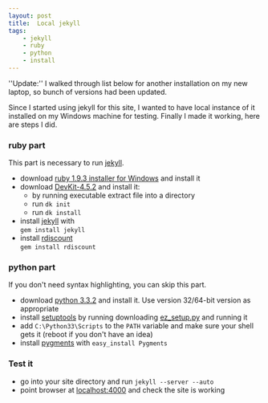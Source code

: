 ```yaml
---
layout: post
title:  Local jekyll
tags:
    - jekyll
    - ruby
    - python
    - install
---
```

''Update:'' I walked through list below for another installation on my new 
laptop, so bunch of versions had been updated. 

Since I started using jekyll for this site, I wanted to have local instance
of it installed on my Windows machine for testing. Finally I made it working,
here are steps I did.

### ruby part

This part is necessary to run [jekyll](http://jekyllrb.com/). 

 - download [ruby 1.9.3 installer for Windows](http://dl.bintray.com/oneclick/rubyinstaller/rubyinstaller-1.9.3-p448.exe?direct) and install it
 - download [DevKit-4.5.2](https://github.com/downloads/oneclick/rubyinstaller/DevKit-tdm-32-4.5.2-20111229-1559-sfx.exe) and install it:
   - by running executable extract file into a directory
   - run `dk init`
   - run `dk install`
 - install [jekyll](http://jekyllrb.com/) with  
   `gem install jekyll`
 - install [rdiscount](https://github.com/rtomayko/rdiscount/)  
   `gem install rdiscount`

### python part

If you don't need syntax highlighting, you can skip this part. 

 - download [python 3.3.2](http://www.python.org/download/) and install it. Use version 32/64-bit version as appropriate
 - install [setuptools](https://pypi.python.org/pypi/setuptools/1.1.6) by running downloading [ez_setup.py](https://bitbucket.org/pypa/setuptools/raw/bootstrap/ez_setup.py) and running it
 - add `C:\Python33\Scripts` to the `PATH` variable and make sure your shell gets it (reboot if you don't have an idea)
 - install [pygments](http://pygments.org/) with
    `easy_install Pygments`

### Test it

 - go into your site directory and run `jekyll --server --auto`
 - point browser at [localhost:4000](http://localhost:4000) and check the site is working

